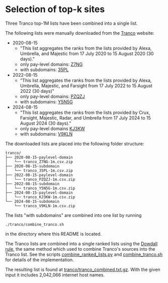 Selection of top-k sites
========================

Three Tranco top-1M lists have been combined into a single list.

The following lists were manually downloaded from the [Tranco](https://tranco-list.eu/) website:
- 2020-08-15
  - "This list aggregates the ranks from the lists provided by Alexa, Umbrella, and Majestic from 17 July 2020 to 15 August 2020 (30 days)."
  - only pay-level domains: [Z7NG](https://tranco-list.eu/list/Z7NG/1000000)
  - with subdomains: [35PL](https://tranco-list.eu/list/35PL/1000000)
- 2022-08-15
  - "This list aggregates the ranks from the lists provided by Alexa, Umbrella, Majestic, and Farsight from 17 July 2022 to 15 August 2022 (30 days)"
  - only pay-level domains: [PZQZJ](https://tranco-list.eu/list/PZQZJ/1000000)
  - with subdomains: [Y5N5G](https://tranco-list.eu/list/Y5N5G/1000000)
- 2024-08-15
  - "This list aggregates the ranks from the lists provided by Crux, Farsight, Majestic, Radar, and Umbrella from 17 July 2024 to 15 August 2024 (30 days)."
  - only pay-level domains [KJ3KW](https://tranco-list.eu/list/KJ3KW/1000000)
  - with subdomains: [V9KLN](https://tranco-list.eu/list/V9KLN/1000000)

The downloaded lists are placed into the following folder structure:
```
tranco/
├── 2020-08-15-paylevel-domain
│   └── tranco_Z7NG-1m.csv.zip
├── 2020-08-15-subdomain
│   └── tranco_35PL-1m.csv.zip
├── 2022-08-15-paylevel-domain
│   └── tranco_PZQZJ-1m.csv.zip
├── 2022-08-15-subdomain
│   └── tranco_Y5N5G-1m.csv.zip
├── 2024-08-15-paylevel-domain
│   └── tranco_KJ3KW-1m.csv.zip
└── 2024-08-15-subdomain
    └── tranco_V9KLN-1m.csv.zip
```

The lists "with subdomains" are combined into one list by running

    ./tranco/combine_tranco.sh

in the directory where this README is located.

The Tranco lists are combined into a single ranked lists using the [Dowdall rule](https://en.wikipedia.org/wiki/Borda_count#Dowdall), the same method which used to combine Tranco's sources into the Tranco list. See the scripts [combine_ranked_lists.py](./combine_ranked_lists.py) and [combine_tranco.sh](./tranco/combine_tranco.sh) for details of the implementation.

The resulting list is found at [tranco/tranco_combined.txt.gz](./tranco/tranco_combined.txt.gz). With the given input it includes 2,042,066 internet host names.